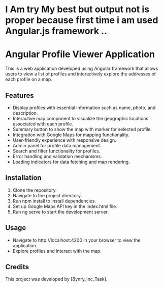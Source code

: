 # I Am try My best but output not is proper because first time i am used Angular.js framework ..

# Angular Profile Viewer Application

This is a web application developed using Angular framework that allows users to view a list of profiles and interactively explore the addresses of each profile on a map.

## Features

- Display profiles with essential information such as name, photo, and description.
- Interactive map component to visualize the geographic locations associated with each profile.
- Summary button to show the map with marker for selected profile.
- Integration with Google Maps for mapping functionality.
- User-friendly experience with responsive design.
- Admin panel for profile data management.
- Search and filter functionality for profiles.
- Error handling and validation mechanisms.
- Loading indicators for data fetching and map rendering.

## Installation

1. Clone the repository.
2. Navigate to the project directory.
3. Run npm install to install dependencies.
4. Set up Google Maps API key in the index.html file.
5. Run ng serve to start the development server.

## Usage

- Navigate to http://localhost:4200 in your browser to view the application.
- Explore profiles and interact with the map.

## Credits

This project was developed by [Bynry_Inc_Task].
